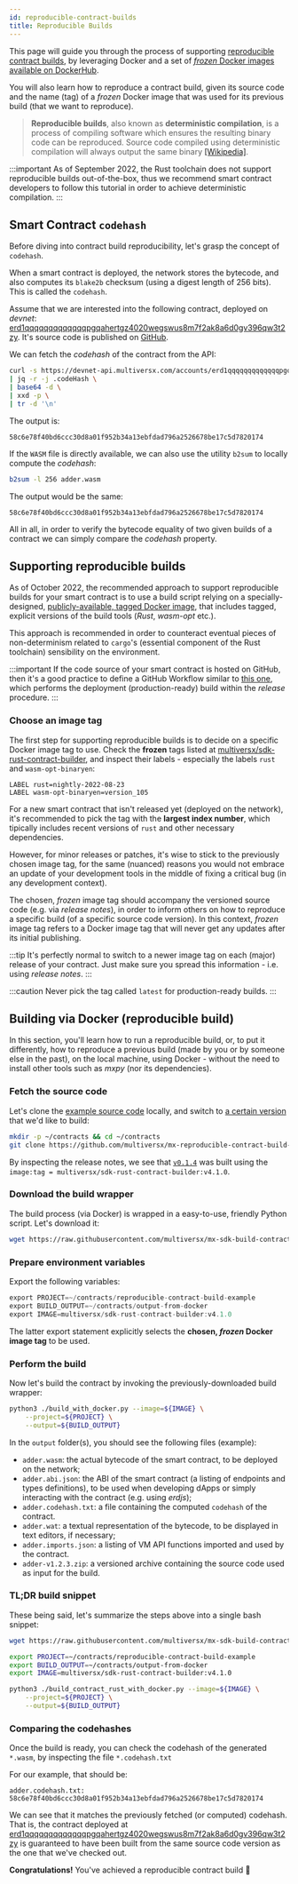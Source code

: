 ```yaml
---
id: reproducible-contract-builds
title: Reproducible Builds
---
```


This page will guide you through the process of supporting [reproducible contract builds](https://en.wikipedia.org/wiki/Reproducible_builds), by leveraging Docker and a set of [_frozen_ Docker images available on DockerHub](https://hub.docker.com/r/multiversx/sdk-rust-contract-builder/tags).

You will also learn how to reproduce a contract build, given its source code and the name (tag) of a _frozen_ Docker image that was used for its previous build (that we want to reproduce).

> **Reproducible builds**, also known as **deterministic compilation**, is a process of compiling software which ensures the resulting binary code can be reproduced. Source code compiled using deterministic compilation will always output the same binary [[Wikipedia]](https://en.wikipedia.org/wiki/Reproducible_builds).

:::important
As of September 2022, the Rust toolchain does not support reproducible builds out-of-the-box, thus we recommend smart contract developers to follow this tutorial in order to achieve deterministic compilation.
:::

## Smart Contract `codehash`

Before diving into contract build reproducibility, let's grasp the concept of `codehash`.

When a smart contract is deployed, the network stores the bytecode, and also computes its `blake2b` checksum (using a digest length of 256 bits). This is called the `codehash`.

Assume that we are interested into the following contract, deployed on _devnet_: [erd1qqqqqqqqqqqqqpgqahertgz4020wegswus8m7f2ak8a6d0gv396qw3t2zy](https://devnet-explorer.multiversx.com/accounts/erd1qqqqqqqqqqqqqpgqahertgz4020wegswus8m7f2ak8a6d0gv396qw3t2zy). It's source code is published on [GitHub](https://github.com/multiversx/mx-reproducible-contract-build-example-sc).

We can fetch the _codehash_ of the contract from the API:

```bash
curl -s https://devnet-api.multiversx.com/accounts/erd1qqqqqqqqqqqqqpgqahertgz4020wegswus8m7f2ak8a6d0gv396qw3t2zy \
| jq -r -j .codeHash \
| base64 -d \
| xxd -p \
| tr -d '\n'
```

The output is:

```
58c6e78f40bd6ccc30d8a01f952b34a13ebfdad796a2526678be17c5d7820174
```

If the `WASM` file is directly available, we can also use the utility `b2sum` to locally compute the _codehash_:

```bash
b2sum -l 256 adder.wasm
```

The output would be the same:

```
58c6e78f40bd6ccc30d8a01f952b34a13ebfdad796a2526678be17c5d7820174
```

All in all, in order to verify the bytecode equality of two given builds of a contract we can simply compare the _codehash_ property.

## Supporting reproducible builds

As of October 2022, the recommended approach to support reproducible builds for your smart contract is to use a build script relying on a specially-designed, [publicly-available, tagged Docker image](https://hub.docker.com/r/multiversx/sdk-rust-contract-builder/tags), that includes tagged, explicit versions of the build tools (_Rust_, _wasm-opt_ etc.).

This approach is recommended in order to counteract eventual pieces of non-determinism related to `cargo`'s (essential component of the Rust toolchain) sensibility on the environment.

:::important
If the code source of your smart contract is hosted on GitHub, then it's a good practice to define a GitHub Workflow similar to [this one](https://github.com/multiversx/mx-reproducible-contract-build-example-sc/blob/main/.github/workflows/release-create.yml), which performs the deployment (production-ready) build within the _release_ procedure.
:::

### Choose an image tag

The first step for supporting reproducible builds is to decide on a specific Docker image tag to use. Check the **frozen** tags listed at [multiversx/sdk-rust-contract-builder](https://hub.docker.com/r/multiversx/sdk-rust-contract-builder/tags), and inspect their labels - especially the labels `rust` and `wasm-opt-binaryen`:

```
LABEL rust=nightly-2022-08-23
LABEL wasm-opt-binaryen=version_105
```

For a new smart contract that isn't released yet (deployed on the network), it's recommended to pick the tag with the **largest index number**, which tipically includes recent versions of `rust` and other necessary dependencies.

However, for minor releases or patches, it's wise to stick to the previously chosen image tag, for the same (nuanced) reasons you would not embrace an update of your development tools in the middle of fixing a critical bug (in any development context).

The chosen, _frozen_ image tag should accompany the versioned source code (e.g. via _release notes_), in order to inform others on how to reproduce a specific build (of a specific source code version). In this context, _frozen_ image tag refers to a Docker image tag that will never get any updates after its initial publishing.

:::tip
It's perfectly normal to switch to a newer image tag on each (major) release of your contract. Just make sure you spread this information - i.e. using _release notes_.
:::

:::caution
Never pick the tag called `latest` for production-ready builds.
:::

## Building via Docker (reproducible build)

In this section, you'll learn how to run a reproducible build, or, to put it differently, how to reproduce a previous build (made by you or by someone else in the past), on the local machine, using Docker - without the need to install other tools such as _mxpy_ (nor its dependencies).

### Fetch the source code

Let's clone the [example source code](https://github.com/multiversx/mx-reproducible-contract-build-example-sc) locally, and switch to [a certain version](https://github.com/multiversx/mx-reproducible-contract-build-example-sc/releases/tag/v0.1.4) that we'd like to build:

```bash
mkdir -p ~/contracts && cd ~/contracts
git clone https://github.com/multiversx/mx-reproducible-contract-build-example-sc.git --branch=v0.1.4 --depth=1
```

By inspecting the release notes, we see that [`v0.1.4`](https://github.com/multiversx/mx-reproducible-contract-build-example-sc/releases/tag/v0.1.4) was built using the `image:tag = multiversx/sdk-rust-contract-builder:v4.1.0`.

### Download the build wrapper

The build process (via Docker) is wrapped in a easy-to-use, friendly Python script. Let's download it:

```bash
wget https://raw.githubusercontent.com/multiversx/mx-sdk-build-contract/main/build_with_docker.py
```

### Prepare environment variables

Export the following variables:

```rust
export PROJECT=~/contracts/reproducible-contract-build-example
export BUILD_OUTPUT=~/contracts/output-from-docker
export IMAGE=multiversx/sdk-rust-contract-builder:v4.1.0
```

The latter export statement explicitly selects the **chosen, _frozen_ Docker image tag** to be used.

### Perform the build

Now let's build the contract by invoking the previously-downloaded build wrapper:

```bash
python3 ./build_with_docker.py --image=${IMAGE} \
    --project=${PROJECT} \
    --output=${BUILD_OUTPUT}
```

In the `output` folder(s), you should see the following files (example):

- `adder.wasm`: the actual bytecode of the smart contract, to be deployed on the network;
- `adder.abi.json`: the ABI of the smart contract (a listing of endpoints and types definitions), to be used when developing dApps or simply interacting with the contract (e.g. using _erdjs_);
- `adder.codehash.txt`: a file containing the computed `codehash` of the contract.
- `adder.wat`: a textual representation of the bytecode, to be displayed in text editors, if necessary;
- `adder.imports.json`: a listing of VM API functions imported and used by the contract.
- `adder-v1.2.3.zip`: a versioned archive containing the source code used as input for the build.

### TL;DR build snippet

These being said, let's summarize the steps above into a single bash snippet:

```bash
wget https://raw.githubusercontent.com/multiversx/mx-sdk-build-contract/main/build_with_docker.py

export PROJECT=~/contracts/reproducible-contract-build-example
export BUILD_OUTPUT=~/contracts/output-from-docker
export IMAGE=multiversx/sdk-rust-contract-builder:v4.1.0

python3 ./build_contract_rust_with_docker.py --image=${IMAGE} \
    --project=${PROJECT} \
    --output=${BUILD_OUTPUT}
```

### Comparing the codehashes

Once the build is ready, you can check the codehash of the generated `*.wasm`, by inspecting the file `*.codehash.txt`

For our example, that should be:

```
adder.codehash.txt: 58c6e78f40bd6ccc30d8a01f952b34a13ebfdad796a2526678be17c5d7820174
```

We can see that it matches the previously fetched (or computed) codehash. That is, the contract deployed at [erd1qqqqqqqqqqqqqpgqahertgz4020wegswus8m7f2ak8a6d0gv396qw3t2zy](https://devnet-explorer.multiversx.com/accounts/erd1qqqqqqqqqqqqqpgqahertgz4020wegswus8m7f2ak8a6d0gv396qw3t2zy) is guaranteed to have been built from the same source code version as the one that we've checked out.

**Congratulations!** You've achieved a reproducible contract build 🎉
